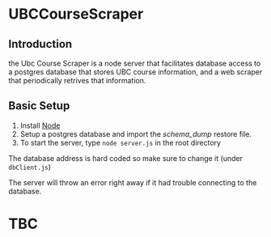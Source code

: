 # UBCCourseScraper


## Introduction

the Ubc Course Scraper is a node server that facilitates database access
to a postgres database that stores UBC course information, and a web scraper that periodically retrives
that information.

## Basic Setup

1. Install [Node](https://nodejs.org/en/)
2. Setup a postgres database and import the _schema_dump_ restore file.
3. To start the server, type `node server.js` in the root directory

The database address is hard coded so make sure to change it (under `dbClient.js`)

The server will throw an error right away if it had trouble connecting to the database.

# **TBC**